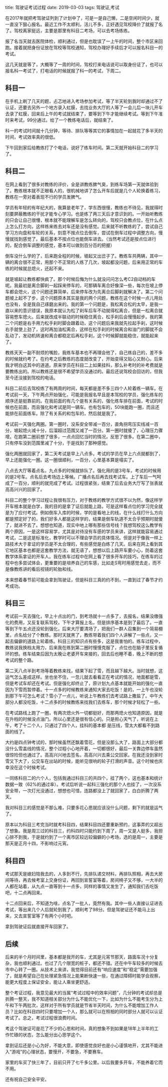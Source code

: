 title: 驾驶证考试过程
date: 2019-03-03
tags: 驾驶证,考试

在2017年就把考驾驶证列到了计划中了，可是一是自己懒，二是空闲时间少，就一直没下狠心报名。最近工作不太顺利，活儿不多，正好遇见驾校降价了就报了名了。驾校离家挺远，主要是那里有科目二考场，可以去考场练练。

报了名当天就去医院体检，顺利通过，但是也耽误了一上午的时间，整个市区来回跑。接着就把身份证放在驾校等驾校通知，驾校办理好手续后才可以报名科目一的考试。

这几天就是等了，大概等了一周的时间，驾校打来电话说可以取身份证了，也可以报名科一考试了，打电话的时候就报了科一的考试，下周二。

## 科目一

在手机上刷了几天的题，忐忑地进入考场参加考试，等了半天轮到我时却通过不了认证，还要去另外一个地方录入虹膜，去找业务大厅的人等了一会儿后一块儿开车去录了虹膜，回来后上午的考试就结束了，要等到下午才能继续考试。等到下午准时来考试，99分通过。给了一个教练电话后，就结束了。

科一的考试时间就十几分钟，等待、排队等等其它的事情加在一起就花了多半天的时间，考试效率真的很低。

下午回到家后给教练打了个电话，说好了练车时间。第二天就开始科目二的学习了。

## 科目二

在网上看到了很多对教练的评价，全是讲教练脾气臭，到练车场第一天就体验到了。教练根本就不正眼看人的，很机械地讲了怎么开车后就是几个人轮换着练习，教练在一旁对着表现不行的学员发脾气。

学员有年轻的有年纪大的，我算是老年了，学东西很慢，教练也不待见，我就得时刻要屏蔽教练的干扰才能专心学习。也是练了两三天后才意识到的。一开始听教练的只会让自己很懵，根本就不能理解车是怎么转向的，驾校只会教点位，在什么点上怎么打方向，这样练来练去对车还是没有感觉。后来就不听教练的了，尝试自己学习方向盘和车轮的关系，刻意不按点位去倒车，尝试在倒车过程中调整方向，慢慢就找到感觉了。最后基本不按点位也能倒车进去。（当然考试还是按点位进行的，配合倒车调整的感觉，基本可以做到百分百的把握）

倒车没什么学的了，后来跑全程的时候，坡起又出岔子了。教练车共两辆，其中一辆的离合很不正常，用那个不正常的人练了几次，坡起都没问题，后来用正常的车练的时候就总熄火，还起不来。

就是坡起让教练都快疯了。那个时候后悔为什么就没问问怎么考C2自动档的车呢。我最初是离合脚刹一起踩来停车的，可那辆车离合好像深一些，每次在坡上停车都会熄火，这个问题还算简单，后来停车改为先离合后脚刹就解决了。第二个问题坡上起不了步，这个问题原本其实是我的两个问题，教练在这个时候一点儿用处也没有，全是我自己琢磨出来的。我的第一个问题是，我松离合松的太早，是我一直以来的意识错误，我原本就认为松了刹车后车不动就得松离合，但是一松离合就容易憋车熄火。后来就改成半联动的时候稳住离合，松手刹后会慢慢起步。我的第二个问题是右手用力松手刹时脚会跟着动，这个问题后来我就先拉起手刹，这时候右手就使上劲了，这时再加油松离合，这样在松手刹的时候离合和油门的脚就不会乱动了，发动机转速和离合都稳定后再松手刹，这个时候脚就能稳住，就能起来了。

教练天天一副不耐烦的嘴脸，我练车基本也不再理会他了，自己练自己的，差不多的时候就约考了。在约考之后教练的态度就改变了，开始变得又贴心又耐心。后来我才明白这其中的道道。原来学员在科目二上如果挂科，那么补考时的补考费就是要教练出的。所以教练还是很不希望学员没通过的。最后还说驾校会回访的，但我至今还没接到驾校的电话。

科目二前后去驾校练了有两周的时间，每天都是差不多三四个人轮着练一辆车。在考试前一天，下午两点开始强化，可能是我报名早且是本驾校的学员，强化练车的顺序还是挺靠前的。在我前面的有几个是有关系的，强化练车排在前面，考试的时候也在前面，而且强化和考试是同一辆车。也有包车的，50块能跑一圈，而且还能排在前面练车。除了有关系的和包车的，然后就是我了。

考试前一天强化两圈。第一圈时，没系安全带减一百分，直角拐弯压实线减一百分，坡起熄火减十分，后溜超过范围又减了一百分。第一圈时就傻了，心理压力骤增。在跑第二圈前想了很多，一点点回忆当时的情况，反思了很多。在第二圈中，只有停车没到范围里减了十分，于是找到了那种感觉。

强化两圈就回家了，第二天考试是早上八点多。考试的学员在早上六点就都到了，早上还能强化一圈。这一圈很顺利，一百分，心里基本算是塌实了。

八点去大厅等着点名，九点多的时候就排队了。强化用的是3号车，考试的时候用的是2号车。点名后去考场边上等候。广播点名后再去找考试车。上了车后一气呵成了一百分，顺利的就完成了考试。过程很紧张，结束了后去业务大厅写了张表就高高兴兴的回家了。

科目二的整个学习过程让我很有压力，对于教练的教学方式很不以为然，像这样学开车根本就是白学，我的目的是拿了证后就能上路，可是这样看点位的学习完全就是为了应付考试。例如倒车入库的时候，学的是看地上的线，在什么线打什么方向都是预定好了的，我们好多人都是这样学的，结果是倒车轨道不太合乎预期时就傻了，就进不去了。想想也知道，现实中地上哪有那些信号线？我想驾校这么教学有两个原因，一是这样容易学，尤其是对待没有车感的学员来讲，这样就能容易通过考试，二是这是标准化，教学时可以不理会学员的具体情况。但是对于像我一样上路技术大于拿证的学员是不太合理的，有些感觉是白练了几天。后来在网上看到其它地区基本也都是这套教学方法，就无语了，想想以后上路开车要小心，防着这套教学体系拿证的开车人。我在练车过程中在网上看了很多开车的技巧，在练车的过程中也多尝试体会，更重要的是培养自己的车感，比如走S弯时用感觉去走，而不是像教练讲的看后视镜的轮胎和线。

本来想着春节前可能会拿到驾驶证，但是科目三真的约不到，一直到过了春节才约考成功。

## 科目三

考试前一天去强化，早上十点出的门，到考场就十一点多了，去报名，结果没缴强化的费用，又反复联系驾校，下午才算报上名，但是排序基本是到了最后了。一直等到下午五点还没轮到强化，后来大厅要清场了，把我们一群人召集到一个简易棚里，点名给分了个教练。那时天就黑了，教练带着我们四个人讲解了一些点，又一起去偏僻的道路上轮着练。科目三的知识点有些多，这是我害怕的。练车过程中，教练说我换档太用力，后来我在练到第二圈时慢慢克服了，点位也在脑子里反复循环的想。练车结束后因为太晚让老婆开车来接的，回去后也睡不着，晚上不断的想考试的整个路。

第二天八点半到考场等着教练来找，结果下起了雪，而且越下越大。当时就想，这运气怎么差成这样。坐也坐不住，一忽儿就去看看正在考试的情况，地面都是雪，但是考试车却还在考试。但是强化却终止了，原计划九点基本就能开始的强化一直因为下雪而暂停着。十一点多的时候教练来通知大家去吃饭！是的，一上午也没轮到那下午可怎么考试？雪小了一点儿，听说上午教练们去考试路上撒盐了。中午大部分人都没吃饭，十二点多的时候教练来找我们去练车，那个时候才轻松了一些。

在考试路线上跑了一圈，有两次熄火外一切都挺好，而那两熄火也知道原因，就是在升档的时候没点油门。所以心里还是很有信心的。只是担心天气了，听说在上午，考了十二个人，只通过了四个人，挂科的基本都 是压线，雪太大都看不到路面的线了。

大约是四点钟考试的，那时候虽然还飘着雪花，但是没那么大了，路面上大部分都没什么雪盖线的情况，整个过程小心地开着，一切都很好，最后一关靠边停车虽然很惊险但也通过了。高高兴兴地去签名，高高兴兴去乘公交回家。在我还没到家时雪又下大了，公交车在出站的时候，能听见很响的轮子打滑的声音。这个时候也庆幸没在这个时候考试。

一同练科目二的六个人，包括我通过科目三的共四个，挂了两个，这也基本和统计数据一致（62%的通过率）。考试后听说一起科三强化的那个人也挂了，一次没系安全带，一次灯光没通过，想想也可惜，连路都没上了就回家了，白白折腾了两天。

我对科目三的感觉是不那么难，只要多花心思就应该没什么问题，剩下的就是运气了。

原本以为科目三考完当时就考科目四，结果科目四还要重新预约，这事弄的又超出了想象。我是周三过的科目三，约科四时只能约到下周了，周一又是人挺多，我担心排不到我，于是就约到了一个离市区较远较偏僻的小考场，选的是周一，主要是那天是正月十四，不影响过元宵。

## 科目四

考试那天是媳妇陪我去的，人多到不行，先排队递交材料，再排队照相，再去大房间等待，再去候考室上交身份证，再回到宣誓室等着，房间椅子又不够，一大半的人都在站着，从九点一直等到十一点多，同样的事情又发生了，通知我们去吃饭吧，十二点再回来。

十二点回来后，不知道为啥，点名了一批人，竟然有我。其中一些人直接认证进去考试，等出来几个人后就轮到我了，顺利考了98分。但是驾驶证还不能马上出来，又去宣誓室等了有两个小时吧。

拿到驾驶证后就直接开车回家了。

## 后续

后来的半个月时间里，基本都是我开的车，尤其是元宵节那天，路面车况十分复杂，我也顺利通过。也过了几个限宽的桩子，都还不错。还在中午车较多的时候去市中心转了一圈。从技术上来讲，我觉得目前还有“响应速度”和“稳定”需要加强了，就是希望自己在处理紧急情况上能果断快速一些，在通过障碍时能学会观察，能更大程度上保证安全，能让人乘坐更舒适。

整个考证过程，我意见最大的当属“考试过程中的效率问题”，几分钟的考试却总是折腾一整天，我不知道相关部分为什么不能优化一下，比如为什么不能考生分为上午和下午两批次，这样对于所有学员就是节省半天时间，为什么不能增加工作人员？比如在科目四时只要增加一个人，那么就可以在照相的同时部分人就可以认证考试了。总之，考试过程很浪费时间。

考这个驾驶证可是花了不少的心思和时间，真的想象不到如果是18年上半年的工作忙碌的状态，怎么能分出心思学这个。

拿到证后还是小心为好，不能大意，即使感觉良好也是小心谨慎地开，尤其不能进入“游戏”的心理状态，要慢开，不要急，不要赛车。

家里的车买了快三年了，目前只开了七千多公里。以后我要多开车，不能养着它而不用。

还有祝自己安全平安。
